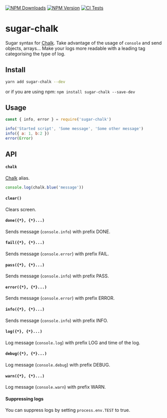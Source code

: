 [![NPM Downloads](https://img.shields.io/npm/dt/sugar-chalk?logo=npm&style=flat-square)](https://www.npmjs.com/package/sugar-chalk)
[![NPM Version](https://img.shields.io/npm/v/sugar-chalk?logo=npm&style=flat-square)](https://www.npmjs.com/package/sugar-chalk)
[![CI Tests](https://img.shields.io/github/workflow/status/marcol/sugar-chalk/CI?logo=github&style=flat-square)](https://github.com/marcol/sugar-chalk)

# sugar-chalk

Sugar syntax for [Chalk](https://github.com/chalk/chalk). Take advantage of the
usage of `console` and send objects, arrays... Make your logs more readable
with a leading tag categorising the type of log.

## Install

```bash
yarn add sugar-chalk --dev
```

or if you are using npm: `npm install sugar-chalk --save-dev`

## Usage

```js
const { info, error } = require('sugar-chalk')

info('Started script', 'Some message', 'Some other message')
info({ a: 1, b:2 })
error(Error)
```

## API

#### `chalk`

[Chalk](https://github.com/chalk/chalk) alias.
```js
console.log(chalk.blue('message'))
```

#### `clear()`

Clears screen.

#### `done({*}, {*}...)`

Sends message (`console.info`) with prefix DONE.

#### `fail({*}, {*}...)`

Sends message (`console.error`) with prefix FAIL.

#### `pass({*}, {*}...)`

Sends message (`console.info`) with prefix PASS.

#### `error({*}, {*}...)`

Sends message (`console.error`) with prefix ERROR.

#### `info({*}, {*}...)`

Sends message (`console.info`) with prefix INFO.

#### `log({*}, {*}...)`

Log message (`console.log`) with prefix LOG and time of the log.

#### `debug({*}, {*}...)`

Log message (`console.debug`) with prefix DEBUG.

#### `warn({*}, {*}...)`

Log message (`console.warn`) with prefix WARN.

#### Suppressing logs

You can suppress logs by setting `process.env.TEST` to true.
